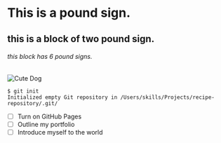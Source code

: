 # This is a pound sign.
## this is a block of two pound sign.
###### this block has 6 pound signs.
![Cute Dog](https://cdn.britannica.com/92/212692-050-D53981F5/labradoodle-dog-stick-running-grass.jpg?w=400&h=300&c=crop)


```
$ git init
Initialized empty Git repository in /Users/skills/Projects/recipe-repository/.git/
```
- [ ] Turn on GitHub Pages
- [ ] Outline my portfolio
- [ ] Introduce myself to the world
